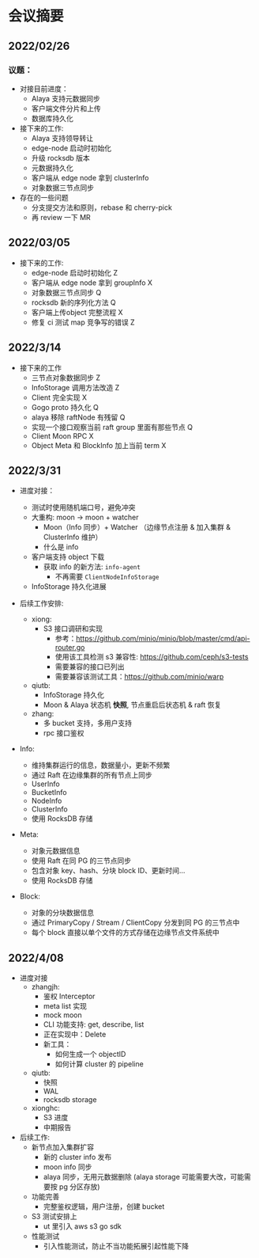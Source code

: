 # 会议摘要

## 2022/02/26

### 议题：

- 对接目前进度：
  - Alaya 支持元数据同步
  - 客户端文件分片和上传
  - 数据库持久化
- 接下来的工作:
  - Alaya 支持领导转让
  - edge-node 启动时初始化
  - 升级 rocksdb 版本
  - 元数据持久化
  - 客户端从 edge node 拿到 clusterInfo
  - 对象数据三节点同步
- 存在的一些问题
  - 分支提交方法和原则，rebase 和 cherry-pick
  - 再 review 一下 MR


## 2022/03/05

- 接下来的工作:
  - edge-node 启动时初始化   Z
  - 客户端从 edge node 拿到 groupInfo  X
  - 对象数据三节点同步  Q
  - rocksdb 新的序列化方法 Q
  - 客户端上传object 完整流程 X
  - 修复 ci 测试 map 竞争写的错误 Z

## 2022/3/14

- 接下来的工作
  - 三节点对象数据同步  Z
  - InfoStorage 调用方法改造 Z
  - Client 完全实现 X
  - Gogo proto 持久化 Q
  - alaya 移除 raftNode 有残留 Q
  - 实现一个接口观察当前 raft group 里面有那些节点 Q
  - Client Moon RPC X
  - Object Meta 和 BlockInfo 加上当前 term X


## 2022/3/31

- 进度对接：
  - 测试时使用随机端口号，避免冲突
  - 大重构: moon -> moon + watcher
    - Moon（Info 同步）+ Watcher （边缘节点注册 & 加入集群 & ClusterInfo 维护）
    - 什么是 info
  - 客户端支持 object 下载
    - 获取 info 的新方法: `info-agent` 
      - 不再需要 `ClientNodeInfoStorage`
  - InfoStorage 持久化进展
  
- 后续工作安排:
  - xiong:
    - S3 接口调研和实现
      - 参考：https://github.com/minio/minio/blob/master/cmd/api-router.go
      - 使用该工具检测 s3 兼容性: https://github.com/ceph/s3-tests
      - 需要兼容的接口已列出
      - 需要兼容该测试工具：https://github.com/minio/warp
  - qiutb:
    - InfoStorage 持久化
    - Moon & Alaya 状态机 **快照**, 节点重启后状态机 & raft 恢复
  - zhang:
    - 多 bucket 支持，多用户支持
    - rpc 接口鉴权

- Info:
  - 维持集群运行的信息，数据量小，更新不频繁
  - 通过 Raft 在边缘集群的所有节点上同步
  - UserInfo
  - BucketInfo
  - NodeInfo
  - ClusterInfo
  - 使用 RocksDB 存储
- Meta:
  - 对象元数据信息
  - 使用 Raft 在同 PG 的三节点同步
  - 包含对象 key、hash、分块 block ID、更新时间...
  - 使用 RocksDB 存储
- Block:
  - 对象的分块数据信息
  - 通过 PrimaryCopy / Stream / ClientCopy 分发到同 PG 的三节点中
  - 每个 block 直接以单个文件的方式存储在边缘节点文件系统中

## 2022/4/08

- 进度对接
  - zhangjh:
    - 鉴权 Interceptor
    - meta list 实现
    - mock moon
    - CLI 功能支持: get, describe, list
    - 正在实现中：Delete
    - 新工具：
      - 如何生成一个 objectID
      - 如何计算 cluster 的 pipeline
  - qiutb:
    - 快照
    - WAL
    - rocksdb storage
  - xionghc:
    - S3 进度
    - 中期报告
- 后续工作:
  - 新节点加入集群扩容
    - 新的 cluster info 发布
    - moon info 同步
    - alaya 同步，无用元数据删除 (alaya storage 可能需要大改，可能需要按 pg 分区存放)
  - 功能完善
    - 完整鉴权逻辑，用户注册，创建 bucket
  - S3 测试安排上
    - ut 里引入 aws s3 go sdk
  - 性能测试
    - 引入性能测试，防止不当功能拓展引起性能下降
